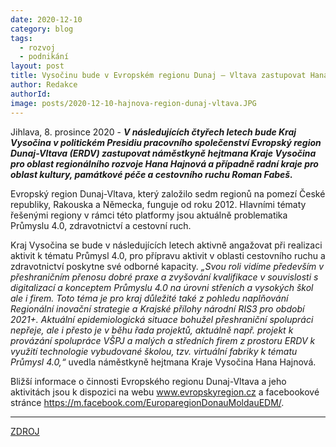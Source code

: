 ```yaml
---
date: 2020-12-10
category: blog
tags:
  - rozvoj
  - podnikání
layout: post
title: Vysočinu bude v Evropském regionu Dunaj – Vltava zastupovat Hana Hajnová
author: Redakce
authorId:  
image: posts/2020-12-10-hajnova-region-dunaj-vltava.JPG
---
```


Jihlava, 8. prosince 2020 - ***V následujících čtyřech letech bude Kraj Vysočina v politickém Presidiu pracovního společenství Evropský region Dunaj-Vltava (ERDV) zastupovat náměstkyně hejtmana Kraje Vysočina pro oblast regionálního rozvoje Hana Hajnová a případně radní kraje pro oblast kultury, památkové péče a cestovního ruchu Roman Fabeš.***
 
Evropský region Dunaj-Vltava, který založilo sedm regionů na pomezí České republiky, Rakouska a Německa, funguje od roku 2012. Hlavními tématy řešenými regiony v rámci této platformy jsou aktuálně problematika Průmyslu 4.0, zdravotnictví a cestovní ruch.

Kraj Vysočina se bude v následujících letech aktivně angažovat při realizaci aktivit k tématu Průmysl 4.0, pro přípravu aktivit v oblasti cestovního ruchu a zdravotnictví poskytne své odborné kapacity. *„Svou roli vidíme především v přeshraničním přenosu dobré praxe a zvyšování kvalifikace v souvislosti s digitalizací a konceptem Průmyslu 4.0 na úrovni střeních a vysokých škol ale i firem. Toto téma je pro kraj důležité také z pohledu naplňování Regionální inovační strategie a Krajské přílohy národní RIS3 pro období 2021+. Aktuální epidemiologická situace bohužel přeshraniční spolupráci nepřeje, ale i přesto je v běhu řada projektů, aktuálně  např. projekt k provázání spolupráce VŠPJ a malých a středních firem z prostoru ERDV k využití technologie vybudované školou, tzv. virtuální fabriky k tématu Průmysl 4.0,“* uvedla náměstkyně hejtmana Kraje Vysočina Hana Hajnová.

Bližší informace o činnosti Evropského regionu Dunaj-Vltava a jeho aktivitách jsou k dispozici na webu www.evropskyregion.cz a facebookové stránce https://m.facebook.com/EuroparegionDonauMoldauEDM/.

---

[ZDROJ](https://www.kr-vysocina.cz/vysocinu-bude-v-evropskem-regionu-dunaj-vltava-zastupovat-hana-hajnova/d-4104391/p1=110316)
